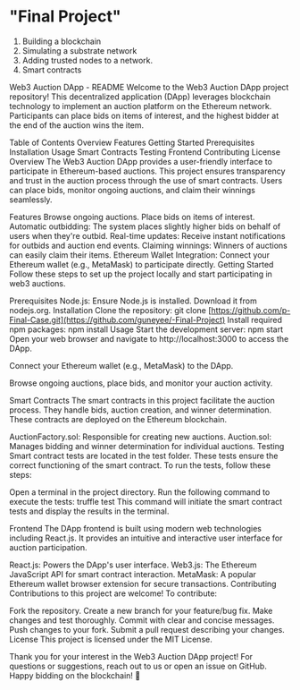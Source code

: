 # "Final Project" 
 
1. Building a blockchain
2. Simulating a substrate network
3. Adding trusted nodes to a network.
8. Smart contracts


Web3 Auction DApp - README
Welcome to the Web3 Auction DApp project repository! This decentralized application (DApp) leverages blockchain technology to implement an auction platform on the Ethereum network. Participants can place bids on items of interest, and the highest bidder at the end of the auction wins the item.

Table of Contents
Overview
Features
Getting Started
Prerequisites
Installation
Usage
Smart Contracts
Testing
Frontend
Contributing
License
Overview
The Web3 Auction DApp provides a user-friendly interface to participate in Ethereum-based auctions. This project ensures transparency and trust in the auction process through the use of smart contracts. Users can place bids, monitor ongoing auctions, and claim their winnings seamlessly.

Features
Browse ongoing auctions.
Place bids on items of interest.
Automatic outbidding: The system places slightly higher bids on behalf of users when they're outbid.
Real-time updates: Receive instant notifications for outbids and auction end events.
Claiming winnings: Winners of auctions can easily claim their items.
Ethereum Wallet Integration: Connect your Ethereum wallet (e.g., MetaMask) to participate directly.
Getting Started
Follow these steps to set up the project locally and start participating in web3 auctions.

Prerequisites
Node.js: Ensure Node.js is installed. Download it from nodejs.org.
Installation
Clone the repository:
    git clone [https://github.com/p-Final-Case.git](https://github.com/guneyee/-Final-Project)
Install required npm packages:
 npm install
Usage
Start the development server:
 npm start
Open your web browser and navigate to http://localhost:3000 to access the DApp.

Connect your Ethereum wallet (e.g., MetaMask) to the DApp.

Browse ongoing auctions, place bids, and monitor your auction activity.

Smart Contracts
The smart contracts in this project facilitate the auction process. They handle bids, auction creation, and winner determination. These contracts are deployed on the Ethereum blockchain.

AuctionFactory.sol: Responsible for creating new auctions.
Auction.sol: Manages bidding and winner determination for individual auctions.
Testing
Smart contract tests are located in the test folder. These tests ensure the correct functioning of the smart contract. To run the tests, follow these steps:

Open a terminal in the project directory.
Run the following command to execute the tests:
truffle test
This command will initiate the smart contract tests and display the results in the terminal.



Frontend
The DApp frontend is built using modern web technologies including React.js. It provides an intuitive and interactive user interface for auction participation.

React.js: Powers the DApp's user interface.
Web3.js: The Ethereum JavaScript API for smart contract interaction.
MetaMask: A popular Ethereum wallet browser extension for secure transactions.
Contributing
Contributions to this project are welcome! To contribute:

Fork the repository.
Create a new branch for your feature/bug fix.
Make changes and test thoroughly.
Commit with clear and concise messages.
Push changes to your fork.
Submit a pull request describing your changes.
License
This project is licensed under the MIT License.

Thank you for your interest in the Web3 Auction DApp project! For questions or suggestions, reach out to us or open an issue on GitHub. Happy bidding on the blockchain! 🚀
